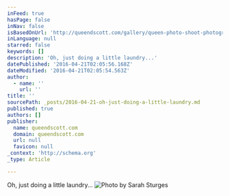 ```yaml
---
inFeed: true
hasPage: false
inNav: false
isBasedOnUrl: 'http://queendscott.com/gallery/queen-photo-shoot-photography-by-sarah-sturges/'
inLanguage: null
starred: false
keywords: []
description: 'Oh, just doing a little laundry...'
datePublished: '2016-04-21T02:05:56.168Z'
dateModified: '2016-04-21T02:05:54.563Z'
author:
  - name: ''
    url: ''
title: ''
sourcePath: _posts/2016-04-21-oh-just-doing-a-little-laundry.md
published: true
authors: []
publisher:
  name: queendscott.com
  domain: queendscott.com
  url: null
  favicon: null
_context: 'http://schema.org'
_type: Article

---
```

Oh, just doing a little laundry...
![Photo by Sarah Sturges](https://the-grid-user-content.s3-us-west-2.amazonaws.com/6e1320c3-b007-4791-a194-7b575607afce.jpg)